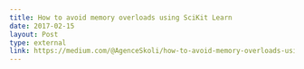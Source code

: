 ```yaml
---
title: How to avoid memory overloads using SciKit Learn
date: 2017-02-15
layout: Post
type: external
link: https://medium.com/@AgenceSkoli/how-to-avoid-memory-overloads-using-scikit-learn-f5eb911ae66c#.da5nx2a94
---
```

